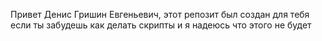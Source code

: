 Привет Денис Гришин Евгеньевич, этот репозит был создан для тебя если ты забудешь как делать скрипты и я надеюсь что этого не будет

